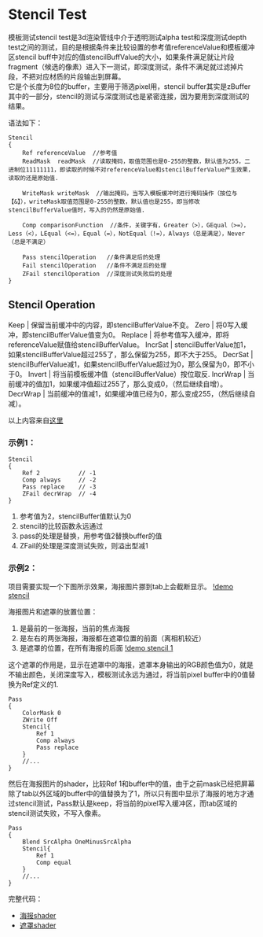 # Stencil Test

模板测试stencil test是3d渲染管线中介于透明测试alpha test和深度测试depth test之间的测试，目的是根据条件来比较设置的参考值referenceValue和模板缓冲区stencil buff中对应的值stencilBuffValue的大小，如果条件满足就让片段fragment（候选的像素）进入下一测试，即深度测试，条件不满足就过滤掉片段，不把对应材质的片段输出到屏幕。  
它是个长度为8位的buffer，主要用于筛选pixel用，stencil buffer其实是zBuffer其中的一部分，stencil的测试与深度测试也是紧密连接，因为要用到深度测试的结果。  

语法如下：
```
Stencil
{
    Ref referenceValue 	//参考值
    ReadMask  readMask  //读取掩码，取值范围也是0-255的整数，默认值为255，二进制位11111111，即读取的时候不对referenceValue和stencilBufferValue产生效果，读取的还是原始值.

    WriteMask writeMask  //输出掩码，当写入模板缓冲时进行掩码操作（按位与【&】），writeMask取值范围是0-255的整数，默认值也是255，即当修改stencilBufferValue值时，写入的仍然是原始值.

    Comp comparisonFunction  //条件，关键字有，Greater（>），GEqual（>=），Less（<），LEqual（<=），Equal（=），NotEqual（!=），Always（总是满足），Never（总是不满足）  

    Pass stencilOperation  	//条件满足后的处理
    Fail stencilOperation  	//条件不满足后的处理
    ZFail stencilOperation  //深度测试失败后的处理
}
```

## Stencil Operation

Keep 	| 保留当前缓冲中的内容，即stencilBufferValue不变。
Zero 	| 将0写入缓冲，即stencilBufferValue值变为0。
Replace | 将参考值写入缓冲，即将referenceValue赋值给stencilBufferValue。
IncrSat	| stencilBufferValue加1，如果stencilBufferValue超过255了，那么保留为255，即不大于255。
DecrSat 	| stencilBufferValue减1，如果stencilBufferValue超过为0，那么保留为0，即不小于0。
Invert 		| 将当前模板缓冲值（stencilBufferValue）按位取反.
IncrWrap 	| 当前缓冲的值加1，如果缓冲值超过255了，那么变成0，（然后继续自增）。
DecrWrap 	| 当前缓冲的值减1，如果缓冲值已经为0，那么变成255，（然后继续自减）。

以上内容来自[这里](http://www.hiwrz.com/2016/07/09/unity/246/)


### 示例1：
```
Stencil
{
	Ref 2			// -1
	Comp always		// -2
	Pass replace	// -3
	ZFail decrWrap 	// -4
}
```
1. 参考值为2，stencilBuffer值默认为0
2. stencil的比较函数永远通过
3. pass的处理是替换，用参考值2替换buffer的值
4. ZFail的处理是深度测试失败，则溢出型减1


### 示例2：
项目需要实现一个下图所示效果，海报图片挪到tab上会截断显示。
[!demo stencil](http://a2.qpic.cn/psb?/V12VFSh93PPcnw/AWmTkmQL2g8zFUVo37ak0wdNFHBQjuYAApYOALIDV.s!/b/dNAAAAAAAAAA&bo=xQJnAQAAAAADB4M!&rf=viewer_4)

海报图片和遮罩的放置位置：
1. 是最前的一张海报，当前的焦点海报
2. 是左右的两张海报，海报都在遮罩位置的前面（离相机较近）
3. 是遮罩的位置，在所有海报的后面
[!demo stencil 1](http://a2.qpic.cn/psb?/V12VFSh93PPcnw/BN8534M9s8piPAwDZ54tqlJzmT8STWXL*EqIRhPo0sk!/b/dNAAAAAAAAAA&bo=ugEwAQAAAAADB6g!&rf=viewer_4)

这个遮罩的作用是，显示在遮罩中的海报，遮罩本身输出的RGB颜色值为0，就是不输出颜色，关闭深度写入，模板测试永远为通过，将当前pixel buffer中的0值替换为Ref定义的1.
```
Pass
{
	ColorMask 0
	ZWrite Off
	Stencil{
		Ref 1
		Comp always
		Pass replace
	}
	//...
}

```

然后在海报图片的shader，比较Ref 1和buffer中的值，由于之前mask已经把屏幕除了tab以外区域的buffer中的值替换为了1，所以只有图中显示了海报的地方才通过stencil测试，Pass默认是keep，将当前的pixel写入缓冲区，而tab区域的stencil测试失败，不写入像素。
```
Pass
{
	Blend SrcAlpha OneMinusSrcAlpha
	Stencil{
		Ref 1
		Comp equal
	}
	//...
}
```

完整代码：
- [海报shader](StencilPosterShader.md)
- [遮罩shader](StencilTabMaskShader.md)